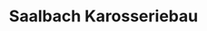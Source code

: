 ---
title: "Saalbach Karosseriebau"
url: /ottersweier/saalbach-karosseriebau/
shop: Autowerkstatt
---